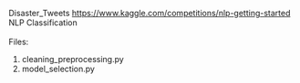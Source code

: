 Disaster_Tweets https://www.kaggle.com/competitions/nlp-getting-started<br />
NLP Classification<br />
<br />
Files:<br />
1) cleaning_preprocessing.py<br />
2) model_selection.py<br />
